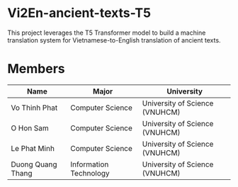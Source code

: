 # Vi2En-ancient-texts-T5
This project leverages the T5 Transformer model to build a machine translation system for Vietnamese-to-English translation of ancient texts.

# Members
| **Name**| **Major**| **University**|
|-|-|-|
| Vo Thinh Phat | Computer Science  | University of Science (VNUHCM) |
| O Hon Sam | Computer Science  | University of Science (VNUHCM) |
| Le Phat Minh | Computer Science  | University of Science (VNUHCM) |
| Duong Quang Thang | Information Technology  | University of Science (VNUHCM) |